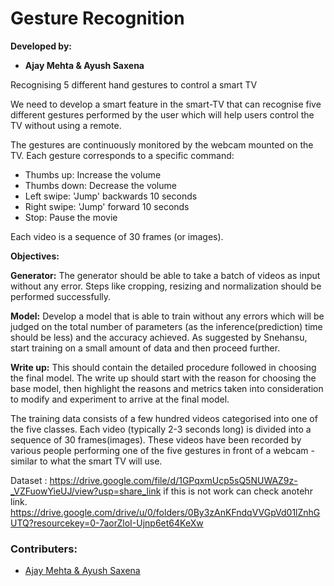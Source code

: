 # Gesture Recognition

**Developed by:**

- **Ajay Mehta & Ayush Saxena**

Recognising 5 different hand gestures to control a smart TV

We need to develop a smart feature in the smart-TV that can recognise five different gestures performed by the user which will help users control the TV without using a remote. 

The gestures are continuously monitored by the webcam mounted on the TV. Each gesture corresponds to a specific command:
 - Thumbs up:  Increase the volume
 - Thumbs down: Decrease the volume
 - Left swipe: 'Jump' backwards 10 seconds
 - Right swipe: 'Jump' forward 10 seconds  
 - Stop: Pause the movie

Each video is a sequence of 30 frames (or images).

**Objectives:**

**Generator:** The generator should be able to take a batch of videos as input without any error. Steps like cropping, resizing and normalization should be performed successfully.

**Model:** Develop a model that is able to train without any errors which will be judged on the total number of parameters (as the inference(prediction) time should be less) and the accuracy achieved. As suggested by Snehansu, start training on a small amount of data and then proceed further.

**Write up:** This should contain the detailed procedure followed in choosing the final model. The write up should start with the reason for choosing the base model, then highlight the reasons and metrics taken into consideration to modify and experiment to arrive at the final model.

 
The training data consists of a few hundred videos categorised into one of the five classes. Each video (typically 2-3 seconds long) is divided into a sequence of 30 frames(images). These videos have been recorded by various people performing one of the five gestures in front of a webcam - similar to what the smart TV will use. 

Dataset : https://drive.google.com/file/d/1GPqxmUcp5sQ5NUWAZ9z-_VZFuowYieUJ/view?usp=share_link
          if this is not work can check anotehr link.
          https://drive.google.com/drive/u/0/folders/0By3zAnKFndqVVGpVd01lZnhGUTQ?resourcekey=0-7aorZloI-Ujnp6et64KeXw


### Contributers:
 - [Ajay Mehta & Ayush Saxena](https://github.com/ajay32/Gesture-Recognition-Case-study)

